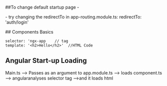 \##To change default startup page -



\- try changing the redirectTo in app-routing.module.ts: redirectTo: 'auth/login'



\## Components Basics

```
selector: 'ngx-app    // tag
template: '<h2>Hello</h2>' 	//HTML Code
```

## Angular Start-up Loading

Main.ts --> Passes as an argument to app.module.ts --> loads component.ts --> angularanalyses selector tag -->and it loads html